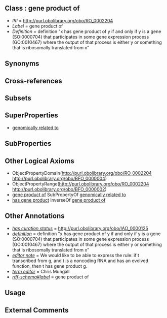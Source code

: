
## Class : gene product of

 * *IRI* = http://purl.obolibrary.org/obo/RO_0002204
 * *Label* = gene product of
 * *Definition* = definition "x has gene product of y if and only if y is a gene (SO:0000704) that participates in some gene expression process (GO:0010467) where the output of that process is either y or something that is ribosomally translated from x"

## Synonyms


## Cross-references


## Subsets


## SuperProperties

 * [genomically related to](../../RO/30/RO_0002330.md)

## SubProperties


## Other Logical Axioms

 * ObjectPropertyDomain(<http://purl.obolibrary.org/obo/RO_0002204> <http://purl.obolibrary.org/obo/BFO_0000004>)
 * ObjectPropertyRange(<http://purl.obolibrary.org/obo/RO_0002204> <http://purl.obolibrary.org/obo/BFO_0000002>)
 * [gene product of](../../RO/04/RO_0002204.md) SubPropertyOf [genomically related to](../../RO/30/RO_0002330.md)
 * [has gene product](../../RO/05/RO_0002205.md) InverseOf [gene product of](../../RO/04/RO_0002204.md)

## Other Annotations

 * *[has curation status](../../IAO/14/IAO_0000114.md)* = http://purl.obolibrary.org/obo/IAO_0000125
 * *[definition](../../IAO/15/IAO_0000115.md)* = definition "x has gene product of y if and only if y is a gene (SO:0000704) that participates in some gene expression process (GO:0010467) where the output of that process is either y or something that is ribosomally translated from x"
 * *[editor note](../../IAO/16/IAO_0000116.md)* = We would like to be able to express the rule: if t transcribed from g, and t is a noncoding RNA and has an evolved function, then t has gene product g.
 * *[term editor](../../IAO/17/IAO_0000117.md)* = Chris Mungall
 * *[rdf-schema#label](../../el/rdf-schema#label.md)* = gene product of

## Usage


## External Comments

